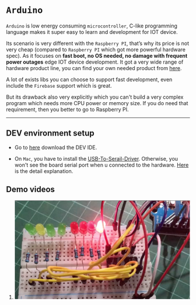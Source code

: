 # `Arduino`

`Arduino` is low energy consuming `microcontroller`, C-like programming language makes it super easy to learn and development for IOT device.

Its scenario is very different with the `Raspberry PI`, that’s why its price is not very cheap (compared to `Raspberry PI` which got more powerful hardware spec). As it focuses on **fast boot, no OS needed, no damage with frequent power outages** edge IOT device development. It got a very wide range of hardware product line, you can find your own needed product from [here](https://www.arduino.cc/en/Main/Products).

A lot of exists libs you can choose to support fast development, even include the `Firebase` support which is great.

But its drawback also very explicitly which you can't build a very complex program which needs more CPU power or memory size. If you do need that requirement, then you better to go to Raspberry PI.

<hr>

## DEV environment setup

- Go to [here](https://www.arduino.cc/en/main/OldSoftwareReleases) download the DEV IDE.

- On `Mac`, you have to install the [USB-To-Serail-Driver](https://github.com/wisonye/arduino/blob/master/mac-usb-driver/CH34x_Install_V1.5.pkg). 
Otherwise, you won't see the board serial port when u connected to the hardware. [Here](https://www.youtube.com/watch?v=4tOAwJ8Rn9c) is the detail explanation.

## Demo videos

1. [![Bit shift LED demo](preview-videos/bit-shift-led-screenshot.png)](preview-videos/bit-shift-led.mp4)


